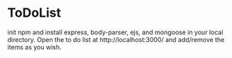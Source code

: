 # ToDoList

init npm and install express, body-parser, ejs, and mongoose in your local directory. 
Open the to do list at http://localhost:3000/ and add/remove the items as you wish.
